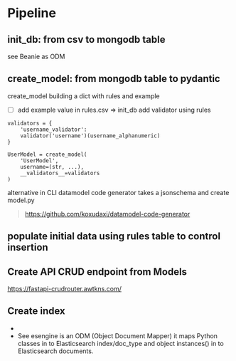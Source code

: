 # Pipeline 


## init_db: from csv to mongodb table

see Beanie as ODM


## create_model: from mongodb table to pydantic

create_model building a dict with rules and example 
  - [ ] add example value in rules.csv => init_db
add validator using rules

```
validators = {
    'username_validator':
    validator('username')(username_alphanumeric)
}

UserModel = create_model(
    'UserModel',
    username=(str, ...),
    __validators__=validators
)
```

alternative in CLI datamodel code generator takes a jsonschema and create model.py
> https://github.com/koxudaxi/datamodel-code-generator

## populate initial data using rules table to control insertion


## Create API CRUD endpoint from Models


https://fastapi-crudrouter.awtkns.com/


## Create index

-
- See esengine is an ODM (Object Document Mapper) it maps Python classes in to Elasticsearch index/doc_type and object instances() in to Elasticsearch documents.


